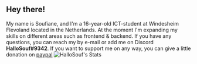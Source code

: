 ## Hey there!

My name is Soufiane, and I'm a 16-year-old ICT-student at Windesheim Flevoland located in the Netherlands. At the moment I'm expanding my skills on different areas such as frontend & backend. If you have any questions, you can reach my by e-mail or add me on Discord **HalloSouf#9342**. If you want to support me on any way, you can give a little donation on [paypal](https://www.paypal.com/paypalme/hallosouf)
![HalloSouf's Stats](https://github-readme-stats.vercel.app/api/top-langs/?username=hallosouf&langs_count=10&layout=compact&theme=dracula)
